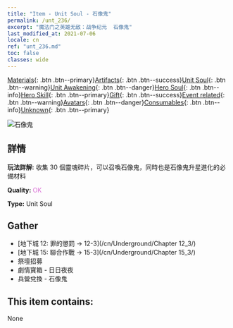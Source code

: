 ```yaml
---
title: "Item - Unit Soul - 石像鬼"
permalink: /unt_236/
excerpt: "魔法门之英雄无敌：战争纪元  石像鬼"
last_modified_at: 2021-07-06
locale: cn
ref: "unt_236.md"
toc: false
classes: wide
---
```

 [Materials](/ItemsCN/){: .btn .btn--primary}[Artifacts](/ItemsCN/Artifacts/){: .btn .btn--success}[Unit Soul](/ItemsCN/UnitSoul/){: .btn .btn--warning}[Unit Awakening](/ItemsCN/UnitAwakening/){: .btn .btn--danger}[Hero Soul](/ItemsCN/HeroSoul/){: .btn .btn--info}[Hero Skill](/ItemsCN/HeroSkill/){: .btn .btn--primary}[Gift](/ItemsCN/Gift/){: .btn .btn--success}[Event related](/ItemsCN/Events/){: .btn .btn--warning}[Avatars](/ItemsCN/Avatars/){: .btn .btn--danger}[Consumables](/ItemsCN/Consumables/){: .btn .btn--info}[Unknown](/ItemsCN/Unknown/){: .btn .btn--primary}

 ![石像鬼](/images/u/ti_shixianggui.jpg)

## 詳情
 **玩法詳解:** 收集 30 個靈魂碎片，可以召喚石像鬼，同時也是石像鬼升星進化的必備材料

 **Quality:** <span style="color: #DA70D6">OK</span>

 **Type:** Unit Soul

## Gather

*    [地下城 12: 罪的懲罰 -> 12-3](/cn/Underground/Chapter 12_3/) 
*    [地下城 15: 聯合作戰 -> 15-3](/cn/Underground/Chapter 15_3/) 
*    祭壇招募 
*    劇情寶箱 - 日日夜夜 
*    兵營兌換 - 石像鬼 

## This item contains:

  None

